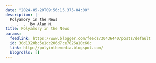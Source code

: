 ```yaml
---
date: "2024-05-20T09:56:15.375-04:00"
description: |-
  Polyamory in the News
  .  .  .  by Alan M.
title: Polyamory in the News
params:
  feedlink: https://www.blogger.com/feeds/30436440/posts/default
  id: 30d1320bc5e1dc206d7ce7026a10c60c
  link: http://polyinthemedia.blogspot.com/
  blogrolls: []
---
```

